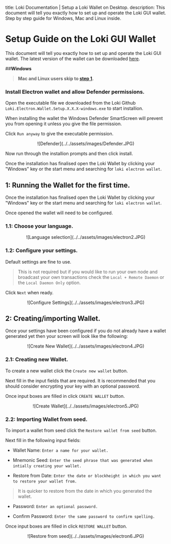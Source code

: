 title: Loki Documentation | Setup a Loki Wallet on Desktop.
description: This document will tell you exactly how to set up and operate the Loki GUI wallet. Step by step guide for Windows, Mac and Linux inside.

# Setup Guide on the Loki GUI Wallet

This document will tell you exactly how to set up and operate the Loki GUI wallet.
The latest version of the wallet can be downloaded [here](https://github.com/loki-project/loki-electron-gui-wallet/releases).

##**Windows** 
> **Mac and Linux users skip to [step 1](#1-running-the-wallet-for-the-first-time).**

### Install Electron wallet and allow Defender permissions.

Open the executable file we downloaded from the Loki Github `Loki.Electron.Wallet.Setup.X.X.X-windows.exe` to start installion.

When installing the wallet the Windows Defender SmartScreen will prevent you from opening it unless you give the file permission. 

Click `Run anyway` to give the executable permission.

<center>![Defender](../../assets/images/Defender.JPG)</center>

Now run through the installion prompts and then click install.

Once the installation has finalised open the Loki Wallet by clicking your "Windows" key or the start menu and searching for `loki electron wallet`.

## 1: Running the Wallet for the first time.

Once the installation has finalised open the Loki Wallet by clicking your "Windows" key or the start menu and searching for `loki electron wallet`.

Once opened the wallet will need to be configured. 

### 1.1: Choose your language.

<center>![Language selection](../../assets/images/electron2.JPG)</center>

### 1.2: Configure your settings.

Default settings are fine to use. 

> This is not required but if you would like to run your own node and broadcast your own transactions check the `Local + Remote Daemon` or the `Local Daemon Only` option.

Click `Next` when ready.

<center>![Configure Settings](../../assets/images/electron3.JPG)</center>

## 2: Creating/importing Wallet.

Once your settings have been configured if you do not already have a wallet generated yet then your screen will look like the following:

<center>![Create New Wallet](../../assets/images/electron4.JPG)</center>

### 2.1: Creating new Wallet.

To create a new wallet click the `Create new wallet` button.

Next fill in the input fields that are required. It is recommended that you should consider encrypting your key with an optional password. 

Once input boxes are filled in click `CREATE WALLET` button.

<center>![Create Wallet](../../assets/images/electron5.JPG)</center>

### 2.2: Importing Wallet from seed.

To import a wallet from seed click the `Restore wallet from seed` button.

Next fill in the following input fields:

- Wallet Name: `Enter a name for your wallet.`

- Mnemonic Seed: `Enter the seed phrase that was generated when intially creating your wallet.`

- Restore from Date: `Enter the date or blockheight in which you want to restore your wallet from.`

> It is quicker to restore from the date in which you generated the wallet.

- Password: `Enter an optional password.`

- Confirm Password: `Enter the same password to confirm spelling.`

Once input boxes are filled in click `RESTORE WALLET` button.

<center>![Restore from seed](../../assets/images/electron6.JPG)</center>
